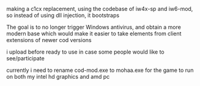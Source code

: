 making a c1cx replacement, using the codebase of iw4x-sp and iw6-mod, so instead of using dll injection, it bootstraps

The goal is to no longer trigger Windows antivirus, and obtain a more modern base which would make it easier to take elements from client extensions of newer cod versions

i upload before ready to use in case some people would like to see/participate

currently i need to rename cod-mod.exe to mohaa.exe for the game to run on both my intel hd graphics and amd pc